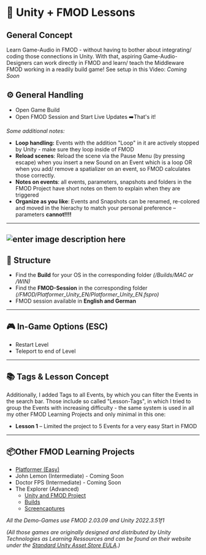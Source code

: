 
# 🎵 Unity + FMOD Lessons

## General Concept
Learn Game-Audio in FMOD - without having to bother about integrating/ coding those connections in Unity.
With that, aspiring Game-Audio-Designers can work directly in FMOD and learn/ teach the Middleware FMOD working in a readily build game!
See setup in this Video:
*Coming Soon*



## ⚙️ General Handling
- Open Game Build 
-  Open FMOD Session and Start Live Updates
➡️That's it!

*Some additional notes:*
- **Loop handling:** Events with the addition "Loop" in it are actively stopped by Unity - make sure they loop inside of FMOD
- **Reload scenes**: Reload the scene via the Pause Menu (by pressing escape) when you insert a new Sound on an Event which is a loop OR when you add/ remove a spatializer on an event, so FMOD calculates those correctly.
- **Notes on events**: all events, parameters, snapshots and folders in the FMOD Project have short notes on them to explain when they are triggered  
- **Organize as you like**: Events and Snapshots can be renamed, re-colored and moved in the hierachy to match your personal preference – parameters **cannot!!!!**  

---
![enter image description here](https://unity-connect-prd.storage.googleapis.com/20190313/learn/images/ef3bf79d-def0-41d8-bd08-a842cc92c0e2_PlatformerTrails.png)
---

## 📂 Structure
- Find the **Build** for your OS in the corresponding folder *(/Builds/MAC or /WIN)*
- Find the **FMOD-Session** in the corresponding folder *(/FMOD/Platformer_Unity_EN/Platformer_Unity_EN.fspro)*
- FMOD session available in **English and German**  

---

## 🎮 In-Game Options (ESC)
- Restart Level  
- Teleport to end of Level

---

## 📚 Tags & Lesson Concept
Additionally, I added Tags to all Events, by which you can filter the Events in the search bar. Those include so called "Lesson-Tags", in which I tried to group the Events with increasing difficulty - the same system is used in all my other FMOD Learning Projects and only minimal in this one:
- **Lesson 1** – Limited the project to 5 Events for a very easy Start in FMOD

---
## 📦Other FMOD Learning Projects
- [Platformer (Easy)](https://github.com/Joshnt/Platformer_FMOD-Learn)
- John Lemon (Intermediate) - Coming Soon
- Doctor FPS (Intermediate) - Coming Soon
- 	The Explorer (Advanced)
	- [Unity and FMOD Project](https://github.com/Joshnt/3DGameKit-Sample_FMOD_Learn)
	- [Builds](https://github.com/Joshnt/3DGameKit_Build_FMOD_Learn)
	- [Screencaptures](https://github.com/Joshnt/3DGameKit_Screencaptures)

*All the Demo-Games use FMOD 2.03.09 and Unity 2022.3.51f1*

*(All those games are originally designed and distributed by Unity Technologies as Learning Ressources and can be found on their website under the [Standard Unity Asset Store EULA](https://unity.com/legal/as-terms).)*
